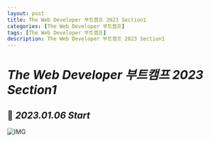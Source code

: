 ```yaml
---
layout: post
title: The Web Developer 부트캠프 2023 Section1
categories: [The Web Developer 부트캠프]
tags: [The Web Developer 부트캠프]
description: The Web Developer 부트캠프 2023 Section1
---
```


# **_The Web Developer 부트캠프 2023 Section1_**

## 🧐 **_2023.01.06 Start_**

![IMG](https://user-images.githubusercontent.com/99087502/211140381-69a16691-67f9-47b9-9119-0b80b81a054c.png)
